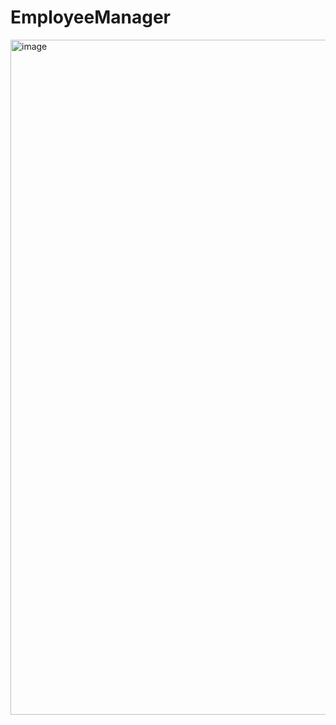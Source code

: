 # EmployeeManager
<img width="1920" height="1080" alt="image" src="https://github.com/user-attachments/assets/c68d3562-09ab-40a1-8502-1949b07ba569" />
